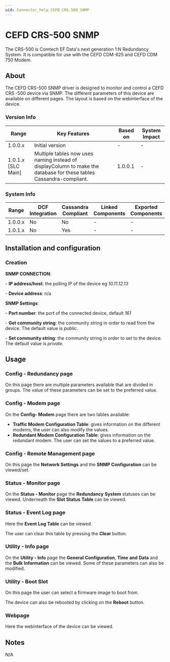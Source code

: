 ```yaml
---
uid: Connector_help_CEFD_CRS-500_SNMP
---
```


# CEFD CRS-500 SNMP

The CRS-500 is Comtech EF Data's next generation 1:N Redundancy System. It is compatible for use with the CEFD CDM-625 and CEFD CDM 750 Modem.

## About

The CEFD CRS-500 SNMP driver is designed to monitor and control a CEFD CRS -500 device via SNMP. The different parameters of this device are available on different pages. The layout is based on the webinterface of the device.

### Version Info

| **Range**            | **Key Features**                                                                                                    | **Based on** | **System Impact** |
|----------------------|---------------------------------------------------------------------------------------------------------------------|--------------|-------------------|
| 1.0.0.x              | Initial version                                                                                                     | \-           | \-                |
| 1.0.1.x \[SLC Main\] | Multiple tables now uses naming instead of displayColumn to make the database for these tables Cassandra-compliant. | 1.0.0.1      | \-                |



### System Info

| **Range** | **DCF Integration** | **Cassandra Compliant** | **Linked Components** | **Exported Components** |
|-----------|---------------------|-------------------------|-----------------------|-------------------------|
| 1.0.0.x   | No                  | No                      | \-                    | \-                      |
| 1.0.1.x   | No                  | Yes                     | \-                    | \-                      |



## Installation and configuration

### Creation

**SNMP CONNECTION**:

\- **IP address/host**: the polling IP of the device eg *10.11.12.13*

\- **Device address**: n/a

**SNMP Settings**:

\- **Port number**: the port of the connected device, default *161*

\- **Get community string**: the community string in order to read from the device. The default value is *public*.

\- **Set community string**: the community string in order to set to the device. The default value is *private.*

## Usage

### Config - Redundancy page

On this page there are multiple parameters available that are divided in groups. The value of these parameters can be set to the preferred value.

### Config - Modem page

On the **Config- Modem** page there are two tables available:

- **Traffic Modem Configuration Table**: gives information on the different modems, the user can also modify the values.
- **Redundant Modem Configuration Table**: gives information on the redundant modem. The user can set the values to a preferred value.

### Config - Remote Management page

On this page the **Network Settings** and the **SNMP** **Configuration** can be viewed/set.

### Status - Monitor page

On the **Status - Monitor** page the **Redundancy** **System** statuses can be viewed. Underneath the **Slot** **Status** **Table** can be viewed.

### Status - Event Log page

Here the **Event** **Log** **Table** can be viewed.

The user can clear this table by pressing the **Clear** button.

### Utility - Info page

On the **Utility - Info** page the **General** **Configuration**, **Time** **and** **Data** and the **Bulk** **Information** can be viewed. Some of these parameters can also be modified.

### Utility - Boot Slot

On this page the user can select a firmware image to boot from.

The device can also be rebooted by clicking on the **Reboot** button.

### Webpage

Here the webinterface of the device can be viewed.

## Notes

N/A
